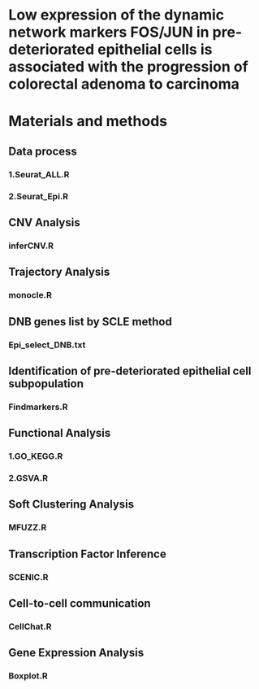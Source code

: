 # Low expression of the dynamic network markers FOS/JUN in pre-deteriorated epithelial cells is associated with the progression of colorectal adenoma to carcinoma
# Materials and methods
## Data process
### 1.Seurat_ALL.R
### 2.Seurat_Epi.R
## CNV Analysis
### inferCNV.R
## Trajectory Analysis
### monocle.R
## DNB genes list by SCLE method
### Epi_select_DNB.txt
## Identification of pre-deteriorated epithelial cell subpopulation
### Findmarkers.R
## Functional Analysis
### 1.GO_KEGG.R
### 2.GSVA.R
## Soft Clustering Analysis
### MFUZZ.R
## Transcription Factor Inference
### SCENIC.R
## Cell-to-cell communication
### CellChat.R
## Gene Expression Analysis
### Boxplot.R
